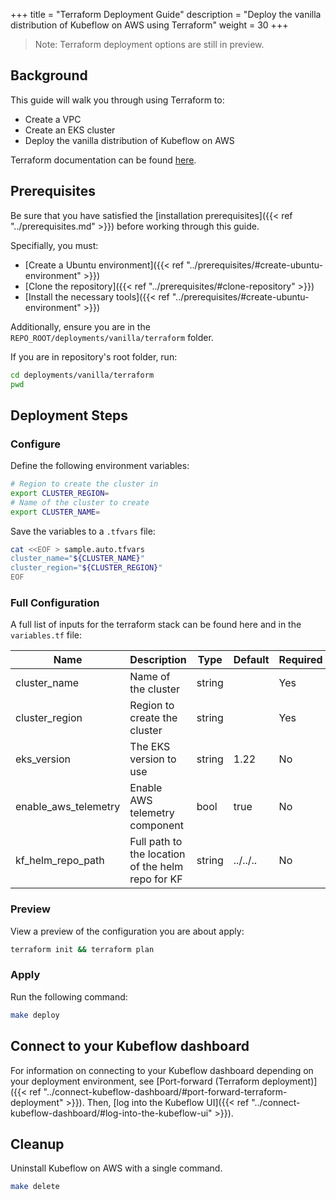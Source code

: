+++
title = "Terraform Deployment Guide"
description = "Deploy the vanilla distribution of Kubeflow on AWS using Terraform"
weight = 30
+++

> Note: Terraform deployment options are still in preview.

## Background

This guide will walk you through using Terraform to:
- Create a VPC
- Create an EKS cluster
- Deploy the vanilla distribution of Kubeflow on AWS

Terraform documentation can be found [here](https://www.terraform.io/docs).

## Prerequisites

Be sure that you have satisfied the [installation prerequisites]({{< ref "../prerequisites.md" >}}) before working through this guide.

Specifially, you must:
- [Create a Ubuntu environment]({{< ref "../prerequisites/#create-ubuntu-environment" >}})
- [Clone the repository]({{< ref "../prerequisites/#clone-repository" >}})
- [Install the necessary tools]({{< ref "../prerequisites/#create-ubuntu-environment" >}})

Additionally, ensure you are in the `REPO_ROOT/deployments/vanilla/terraform` folder.

If you are in repository's root folder, run:
```sh
cd deployments/vanilla/terraform
pwd
```

## Deployment Steps

### Configure

Define the following environment variables:
```sh
# Region to create the cluster in
export CLUSTER_REGION=
# Name of the cluster to create
export CLUSTER_NAME=
```

Save the variables to a `.tfvars` file:
```sh
cat <<EOF > sample.auto.tfvars
cluster_name="${CLUSTER_NAME}"
cluster_region="${CLUSTER_REGION}"
EOF
```

### Full Configuration

A full list of inputs for the terraform stack can be found here and in the `variables.tf` file:

| Name                 | Description                                       | Type   | Default  | Required |
|----------------------|---------------------------------------------------|--------|----------|----------|
| cluster_name         | Name of the cluster                               | string |          | Yes      |
| cluster_region       | Region to create the cluster                      | string |          | Yes      |
| eks_version          | The EKS version to use                            | string | 1.22     | No       |
| enable_aws_telemetry | Enable AWS telemetry component                    | bool   | true     | No       |
| kf_helm_repo_path    | Full path to the location of the helm repo for KF | string | ../../.. | No       |

### Preview

View a preview of the configuration you are about apply:
```sh
terraform init && terraform plan
```

### Apply

Run the following command:
```sh
make deploy
```

## Connect to your Kubeflow dashboard

For information on connecting to your Kubeflow dashboard depending on your deployment environment, see [Port-forward (Terraform deployment)]({{< ref "../connect-kubeflow-dashboard/#port-forward-terraform-deployment" >}}). Then, [log into the Kubeflow UI]({{< ref "../connect-kubeflow-dashboard/#log-into-the-kubeflow-ui" >}}).

## Cleanup

Uninstall Kubeflow on AWS with a single command. 
```sh
make delete
```
